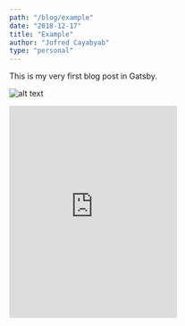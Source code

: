 ```yaml
---
path: "/blog/example"
date: "2018-12-17"
title: "Example"
author: "Jofred Cayabyab"
type: "personal"
---
```


This is my very first blog post in Gatsby.

![alt text](./me.jpg "Logo Title Text 1")

<iframe src="https://open.spotify.com/embed/album/1DFixLWuPkv3KT3TnV35m3" width="300" height="380" frameborder="0" allowtransparency="true" allow="encrypted-media" style="margin: 0 auto;" ></iframe>
